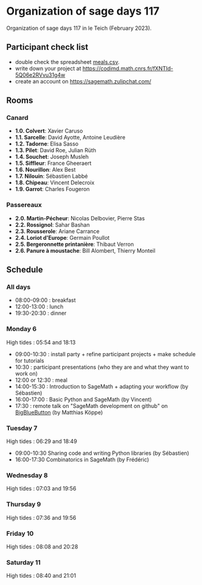 # Organization of sage days 117

Organization of sage days 117 in le Teich (February 2023).

## Participant check list

* double check the spreadsheet [meals.csv](https://github.com/sagemath/days117/blob/master/organization/output/meals.csv).
* write down your project at https://codimd.math.cnrs.fr/fXNTId-5Q06e2RVvu31g4w
* create an account on https://sagemath.zulipchat.com/


## Rooms

### Canard

* **1.0. Colvert**: Xavier Caruso
* **1.1. Sarcelle**: David Ayotte, Antoine Leudière      
* **1.2. Tadorne**: Elisa Sasso
* **1.3. Pilet**: David Roe, Julian Rüth       
* **1.4. Souchet**: Joseph Musleh 
* **1.5. Siffleur**: France Gheeraert
* **1.6. Nourillon**: Alex Best 
* **1.7. Nilouin**: Sébastien Labbé
* **1.8. Chipeau**: Vincent Delecroix
* **1.9. Garrot**: Charles Fougeron

### Passereaux

* **2.0. Martin-Pécheur**: Nicolas Delbovier, Pierre Stas
* **2.2. Rossignol**: Sahar Bashan
* **2.3. Rousserole**: Ariane Carrance
* **2.4. Loriot d'Europe**: Germain Poullot
* **2.5. Bergeronnette printanière**: Thibaut Verron
* **2.6. Panure à moustache**: Bill Alombert, Thierry Monteil


## Schedule

### All days

* 08:00-09:00 : breakfast
* 12:00-13:00 : lunch
* 19:30-20:30 : dinner

### Monday 6

High tides : 05:54 and 18:13

* 09:00-10:30 : install party + refine participant projects + make schedule for tutorials
* 10:30 : participant presentations (who they are and what they want to work on)
* 12:00 or 12:30 : meal
* 14:00-15:30 : Introduction to SageMath + adapting your workflow (by Sébastien)
* 16:00-17:00 : Basic Python and SageMath (by Vincent)
* 17:30 : remote talk on "SageMath development on github" on [BigBlueButton](https://webconf.u-bordeaux.fr/b/vin-g33-6qy) (by Matthias Köppe)

### Tuesday 7

High tides : 06:29 and 18:49

* 09:00-10:30 Sharing code and writing Python libraries (by Sébastien)
* 16:00-17:30 Combinatorics in SageMath (by Frédéric)

### Wednesday 8

High tides : 07:03 and 19:56

### Thursday 9

High tides : 07:36 and 19:56

### Friday 10

High tides : 08:08 and 20:28

### Saturday 11

High tides : 08:40 and 21:01
